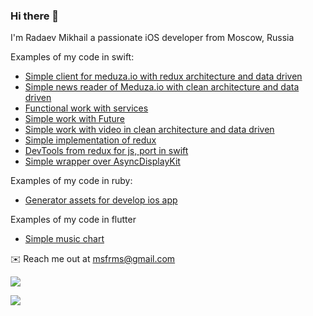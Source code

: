 ### Hi there 👋
I'm Radaev Mikhail a passionate iOS developer from Moscow, Russia

Examples of my code in swift:
- [Simple client for meduza.io with redux architecture and data driven](https://github.com/msfrms/ReduxNewsReader)
- [Simple news reader of Meduza.io with clean architecture and data driven](https://github.com/msfrms/NewsReader)
- [Functional work with services](https://github.com/msfrms/ServiceSwift)
- [Simple work with Future](https://github.com/msfrms/ConcurrentSwift)
- [Simple work with video in clean architecture and data driven](https://github.com/msfrms/SpliceApp)
- [Simple implementation of redux](https://github.com/msfrms/SReduxSwift)
- [DevTools from redux for js, port in swift](https://github.com/msfrms/MonitorDevToolsSwift)
- [Simple wrapper over AsyncDisplayKit](https://github.com/msfrms/ADKUtils)

Examples of my code in ruby:
- [Generator assets for develop ios app](https://github.com/msfrms/SwiftFigmaGenerator)

Examples of my code in flutter
- [Simple music chart](https://github.com/msfrms/TrachFlutter)

✉️ Reach me out at msfrms@gmail.com

![](https://github-readme-stats.vercel.app/api?username=msfrms&hide=contribs,stars)

![](https://github-readme-stats.vercel.app/api/top-langs/?username=msfrms)
